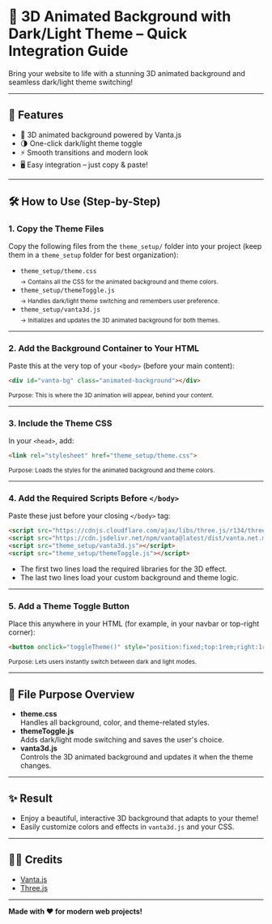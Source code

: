 # 🌌 3D Animated Background with Dark/Light Theme – Quick Integration Guide

Bring your website to life with a stunning 3D animated background and seamless dark/light theme switching!

---

## 🚀 Features

- 🎨 3D animated background powered by Vanta.js
- 🌗 One-click dark/light theme toggle
- ⚡ Smooth transitions and modern look
- 🖥️ Easy integration – just copy & paste!

---

## 🛠️ How to Use (Step-by-Step)

### 1. **Copy the Theme Files**
Copy the following files from the `theme_setup/` folder into your project (keep them in a `theme_setup` folder for best organization):

- `theme_setup/theme.css`  
  <sub>→ Contains all the CSS for the animated background and theme colors.</sub>
- `theme_setup/themeToggle.js`  
  <sub>→ Handles dark/light theme switching and remembers user preference.</sub>
- `theme_setup/vanta3d.js`  
  <sub>→ Initializes and updates the 3D animated background for both themes.</sub>

---

### 2. **Add the Background Container to Your HTML**
Paste this at the very top of your `<body>` (before your main content):
```html
<div id="vanta-bg" class="animated-background"></div>
```
<sub>Purpose: This is where the 3D animation will appear, behind your content.</sub>

---

### 3. **Include the Theme CSS**
In your `<head>`, add:
```html
<link rel="stylesheet" href="theme_setup/theme.css">
```
<sub>Purpose: Loads the styles for the animated background and theme colors.</sub>

---

### 4. **Add the Required Scripts Before `</body>`**
Paste these just before your closing `</body>` tag:
```html
<script src="https://cdnjs.cloudflare.com/ajax/libs/three.js/r134/three.min.js"></script>
<script src="https://cdn.jsdelivr.net/npm/vanta@latest/dist/vanta.net.min.js"></script>
<script src="theme_setup/vanta3d.js"></script>
<script src="theme_setup/themeToggle.js"></script>
```
- The first two lines load the required libraries for the 3D effect.
- The last two lines load your custom background and theme logic.

---

### 5. **Add a Theme Toggle Button**
Place this anywhere in your HTML (for example, in your navbar or top-right corner):
```html
<button onclick="toggleTheme()" style="position:fixed;top:1rem;right:1rem;z-index:10;">Toggle Theme</button>
```
<sub>Purpose: Lets users instantly switch between dark and light modes.</sub>

---

## 📂 **File Purpose Overview**

- **theme.css**  
  Handles all background, color, and theme-related styles.
- **themeToggle.js**  
  Adds dark/light mode switching and saves the user's choice.
- **vanta3d.js**  
  Controls the 3D animated background and updates it when the theme changes.

---

## ✨ Result

- Enjoy a beautiful, interactive 3D background that adapts to your theme!
- Easily customize colors and effects in `vanta3d.js` and your CSS.

---

## 👨‍💻 Credits

- [Vanta.js](https://www.vantajs.com/)
- [Three.js](https://threejs.org/)

---

**Made with ❤️ for modern web projects!**
